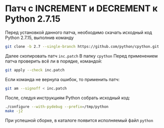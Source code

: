 # Патч с INCREMENT и DECREMENT к Python 2.7.15

Перед установкой данного патча, необходимо скачать исходный код Python 2.7.15, выполнив команду
```sh
git clone -b 2.7 --single-branch https://github.com/python/cpython.git
```

Далее скопировать патч `inc.patch` В папку `cpython`
Перед применением патча проверить всё ли в порядке, командой:
```sh
git apply --check inc.patch
```
Если команда не вернула ошибок, то применить патч:
```sh
git am --signoff < inc.patch
```
После, следуя инструкциям Python собрать исходный код:
```sh
./configure --with-pydebug --prefix=/tmp/python
make -j2
```
При успешной сборке, в каталоге появится исполняемый файл `python`
